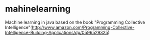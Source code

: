 # mahinelearning
Machine learning in java based on the book "Programming Collective Intelligence"(http://www.amazon.com/Programming-Collective-Intelligence-Building-Applications/dp/0596529325)
